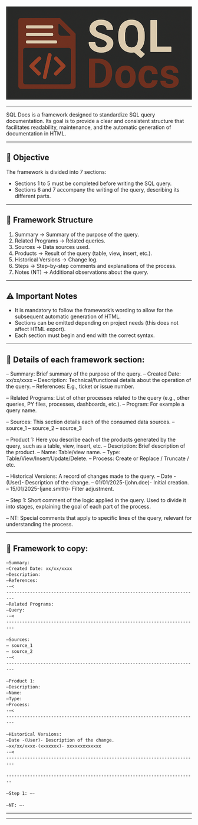 
![Logo SQL Docs](./Pictures/Logo_SQL_Docs_Wide.PNG)

___________________________________________________________________________________________________________________________________________


 SQL Docs is a framework designed to standardize SQL query documentation. Its goal is to provide a clear and consistent structure that facilitates
readability, maintenance, and the automatic generation of documentation in HTML.

___________________________________________________________________________________________________________________________________________


## 🎯 Objective

The framework is divided into 7 sections:
- Sections 1 to 5 must be completed before writing the SQL query.
- Sections 6 and 7 accompany the writing of the query, describing its
different parts.

___________________________________________________________________________________________________________________________________________

## 📑 Framework Structure

1.  Summary → Summary of the purpose of the query.
2.  Related Programs → Related queries.
3.  Sources → Data sources used.
4.  Products → Result of the query (table, view, insert, etc.).
5.  Historical Versions → Change log.
6.  Steps → Step-by-step comments and explanations of the process.
7.  Notes (NT) → Additional observations about the query.

___________________________________________________________________________________________________________________________________________

## ⚠️ Important Notes

-   It is mandatory to follow the framework’s wording to allow for the subsequent automatic generation of HTML.
-   Sections can be omitted depending on project needs (this does not affect HTML export).
-   Each section must begin and end with the correct syntax.

___________________________________________________________________________________________________________________________________________

## 📑 Details of each framework section:

– Summary: Brief summary of the purpose of the query.
  – Created Date: xx/xx/xxxx
  – Description: Technical/functional details about the operation of the query.
  – References: E.g., ticket or issue number.

– Related Programs: List of other processes related to the query (e.g., other queries, PY files, processes, dashboards, etc.).
  – Program: For example a query name.

– Sources: This section details each of the consumed data sources.
  – source_1
  – source_2
  – source_3

– Product 1: Here you describe each of the products generated by the query, such as a table, view, insert, etc.
  – Description: Brief description of the product.
  – Name: Table/view name.
  – Type: Table/View/Insert/Update/Delete.
  – Process: Create or Replace / Truncate / etc.

– Historical Versions: A record of changes made to the query.
  – Date -(User)- Description of the change.
  – 01/01/2025-(john.doe)- Initial creation.
  – 15/01/2025-(jane.smith)- Filter adjustment.

– Step 1: Short comment of the logic applied in the query. Used to divide it into stages, explaining the goal of each part of the process.

– NT: Special comments that apply to specific lines of the query, relevant for understanding the process.

___________________________________________________________________________________________________________________________________________

## 📑 Framework to copy:

```
–Summary:
–Created Date: xx/xx/xxxx
–Description:
–References:
-–<
-------------------------------------------------------------------------
–Related Programs:
–Query:
-–<
-------------------------------------------------------------------------

–Sources:
– source_1
– source_2
-–<
-------------------------------------------------------------------------

–Product 1:
–Description:
–Name:
–Type:
–Process:
-–<
-------------------------------------------------------------------------

–Historical Versions:
–Date -(User)- Description of the change.
–xx/xx/xxxx-(xxxxxxx)- xxxxxxxxxxxxx
-–<
-------------------------------------------------------------------------

------------------------------------------------------------------------

–Step 1: –-

–NT: –-
```
___________________________________________________________________________________________________________________________________________
___________________________________________________________________________________________________________________________________________